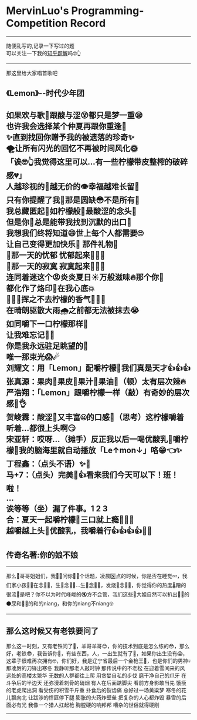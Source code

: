 # MervinLuo's Programming-Competition Record
---
随便乱写的,记录一下写过的题<br>
可以关注一下我的[知乎题解](https://www.zhihu.com/people/52-96-23-77-28)吗🤓👆

---
那这里给大家唱首歌吧

## 《Lemon》--时代少年团  

如果欢与歌🤗跟酸与涩😵都只是梦一重😪  
也许我会选择某个仲夏再跟你重逢🥴  
✨直到找回你赠予我的被遗落的珍奇✨  
🌪让所有闪光的回忆不再被时间风化🌞  
「诶🤓👆我觉得这里可以…有一些柠檬带皮整榨的破碎感💔」  
人越珍视的👄越无价的👁幸福越难长留🤧  
只有你提醒了我🧐那是圆缺😳不是所有🤬  
我总藏匿起🙈如柠檬般🍋最酸涩的念头🤢  
但是你🥱总是能带我找到沉默的出口🥺  
我想我们终将知道😄世上每个人都需要🙄  
让自己变得更加快乐🥳 那件礼物🎁  
🍋那一天的忧郁 忧郁起来💪💪💪  
🍋那一天的寂寞 寂寞起来💪💪💪  
连同着迷这个😡炎炎夏日☀万般滋味🔥那个你🥵  
都化作了烙印🥀在我心底💥  
🍋🍋🍋挥之不去柠檬的香气🍋🍋🍋  
在晴朗驱散大雨🌧之前都无法被抹去😭  
如同嚼下一口柠檬那样🍋  
让我难忘记🤢🤮  
你是我永远驻足眺望的🦶  
唯一那束光😱☄  
刘耀文：用「Lemon」配嚼柠檬🍋我们真是天才👍👍👍  
张真源：果肉🍋果皮🍋果汁🍋果油🍋（顿）太有层次辣🔥  
严浩翔：「Lemon」跟嚼柠檬一样（敲）有奇妙的层次感🙊👌  
贺峻霖：酸涩🤢又丰富🤐的口感🥶（思考）这柠檬嚼着听着…都很上头啊😏  
宋亚轩：哎呀…（摊手）反正我以后一喝优酸乳🍼嚼柠檬🍋我的脑海里就自动播放「Le↑mon↓」咯😁👈✨  
丁程鑫：（点头不语）✨🥺  
马+7：（点头）完美🥴👍看来我们今天可以下！班！啦！  
…  
诶等等（坐）漏了件事。1 2 3  
合：夏天一起嚼柠檬🍋三口就上瘾👄👄👄  
越嚼越上头🥴优酸乳，我嚼着行👍👍👍👍🍼🍋  
---
## 传奇名著:你的娘不娘
---
那么👄哥哥姐姐们，我🧒🏻问你☝🏻个话题，凌晨5️⃣点的时候，你是否在睡觉💤，我们家小孩👶🏻在念✋🏻，生🧊念✋🏻...生🧊念✋🏻，发烧🤒念✋🏻，你觉得你的热度🌡蹭的很流🍺是吧？你不以为时代峰峻的🔇方不会管，我们这些🔬大姐自然可以扒出🫵🏻的⚫️尿和🫵🏻的和的niang，和你的niang不niang🙄

----

## 那么这时候又有老铁要问了

那么这一时刻，又有老铁问了🤔，羊哥羊哥😍，你的技术到底是怎么练的😳，那么好，老铁😎，我告诉你🤫，有些东西，人，一出生就有了🤑，如果你出生没有😱，这辈子很难再次拥有🤓，你们好，我是辽宁省最后一个金枪王🧐，也是你们的男神💀 那凌厉的刀锋出寒冬 我静听那老人敲时钟 那传说中的不老松 在迎着雪间来的风 远处的高楼太繁华 无数的人群都往上爬 用贪婪自私的步伐 磨干净自己的爪牙 在斗争后的半边天 还弥漫着刺骨的硝烟 有人在后面踮脚尖 看前方身影敢当先 饿瘦的老虎爬出洞 看受伤的积雪千斤重 扑食后的裂齿痛 总好过一场黄粱梦 寒冬的花儿飘向北 让跋涉的悍匪停下腿 膨胀的火药炸壁垒 把复杂的人心都炸毁 暴雪的后面必有光 我像一个猎人扛起枪 胸膛硬的响邦邦 嘈杂的世俗就得硬刚

---
